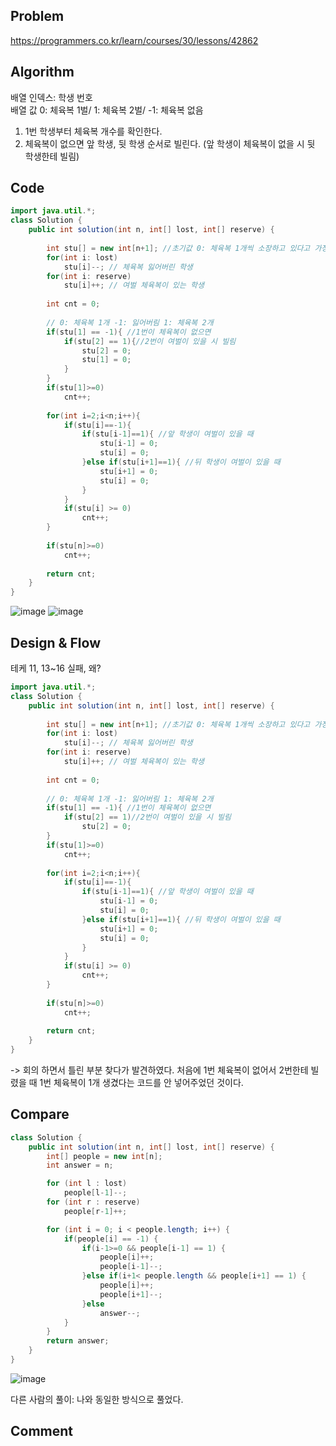 ## Problem
https://programmers.co.kr/learn/courses/30/lessons/42862
## Algorithm
배열 인덱스: 학생 번호 <br>
배열 값 0: 체육복 1벌/ 1: 체육복 2벌/ -1: 체육복 없음

1. 1번 학생부터 체육복 개수를 확인한다.
2. 체육복이 없으면 앞 학생, 뒷 학생 순서로 빌린다. (앞 학생이 체육복이 없을 시 뒷 학생한테 빌림)

## Code
```java
import java.util.*;
class Solution {
    public int solution(int n, int[] lost, int[] reserve) {
        
        int stu[] = new int[n+1]; //초기값 0: 체육복 1개씩 소장하고 있다고 가정
        for(int i: lost)
            stu[i]--; // 체육복 잃어버린 학생
        for(int i: reserve)
            stu[i]++; // 여벌 체육복이 있는 학생
        
        int cnt = 0;
        
        // 0: 체육복 1개 -1: 잃어버림 1: 체육복 2개
        if(stu[1] == -1){ //1번이 체육복이 없으면 
            if(stu[2] == 1){//2번이 여벌이 있을 시 빌림
                stu[2] = 0;
                stu[1] = 0;
            }
        }
        if(stu[1]>=0)
            cnt++;
        
        for(int i=2;i<n;i++){
            if(stu[i]==-1){
                if(stu[i-1]==1){ //앞 학생이 여벌이 있을 때
                    stu[i-1] = 0;
                    stu[i] = 0;
                }else if(stu[i+1]==1){ //뒤 학생이 여벌이 있을 때
                    stu[i+1] = 0;
                    stu[i] = 0;
                }
            }
            if(stu[i] >= 0)
                cnt++;
        }
        
        if(stu[n]>=0)
            cnt++;  
        
        return cnt;
    }
}
```
![image](https://user-images.githubusercontent.com/49296139/153843904-17915be6-8464-4f63-ba2f-199b199084be.png)
![image](https://user-images.githubusercontent.com/49296139/153845335-34ea0105-d80e-4d16-8ecd-134b7f4eb4af.png)

## Design & Flow
테케 11, 13~16 실패, 왜?
```java
import java.util.*;
class Solution {
    public int solution(int n, int[] lost, int[] reserve) {
        
        int stu[] = new int[n+1]; //초기값 0: 체육복 1개씩 소장하고 있다고 가정
        for(int i: lost)
            stu[i]--; // 체육복 잃어버린 학생
        for(int i: reserve)
            stu[i]++; // 여벌 체육복이 있는 학생
        
        int cnt = 0;
        
        // 0: 체육복 1개 -1: 잃어버림 1: 체육복 2개
        if(stu[1] == -1){ //1번이 체육복이 없으면 
            if(stu[2] == 1)//2번이 여벌이 있을 시 빌림
                stu[2] = 0;
        }
        if(stu[1]>=0)
            cnt++;
        
        for(int i=2;i<n;i++){
            if(stu[i]==-1){
                if(stu[i-1]==1){ //앞 학생이 여벌이 있을 때
                    stu[i-1] = 0;
                    stu[i] = 0;
                }else if(stu[i+1]==1){ //뒤 학생이 여벌이 있을 때
                    stu[i+1] = 0;
                    stu[i] = 0;
                }
            }
            if(stu[i] >= 0)
                cnt++;
        }
        
        if(stu[n]>=0)
            cnt++;  
        
        return cnt;
    }
}
```
-> 회의 하면서 틀린 부분 찾다가 발견하였다. 
처음에 1번 체육복이 없어서 2번한테 빌렸을 때 1번 체육복이 1개 생겼다는 코드를 안 넣어주었던 것이다. 

## Compare 
```java
class Solution {
    public int solution(int n, int[] lost, int[] reserve) {
        int[] people = new int[n];
        int answer = n;

        for (int l : lost) 
            people[l-1]--;
        for (int r : reserve) 
            people[r-1]++;

        for (int i = 0; i < people.length; i++) {
            if(people[i] == -1) {
                if(i-1>=0 && people[i-1] == 1) {
                    people[i]++;
                    people[i-1]--;
                }else if(i+1< people.length && people[i+1] == 1) {
                    people[i]++;
                    people[i+1]--;
                }else 
                    answer--;
            }
        }
        return answer;
    }
}
```
![image](https://user-images.githubusercontent.com/49296139/153845467-c7d2840f-ee1d-4ad6-a37b-67dae5ca714b.png)

다른 사람의 풀이: 나와 동일한 방식으로 풀었다.
## Comment
